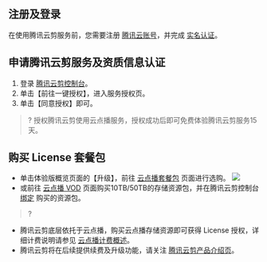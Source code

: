 ## 注册及登录
在使用腾讯云剪服务前，您需要注册 [腾讯云账号](https://cloud.tencent.com/document/product/378/17985)，并完成 [实名认证](https://cloud.tencent.com/document/product/378/3629)。

## 申请腾讯云剪服务及资质信息认证
1. 登录 [腾讯云剪控制台](https://console.cloud.tencent.com/cme)。 
2. 单击【前往一键授权】，进入服务授权页。
3. 单击【同意授权】即可。

>? 授权腾讯云剪使用云点播服务，授权成功后即可免费体验腾讯云剪服务15天。


## 购买 License 套餐包
- 单击体验版概览页面的【升级】，前往 [云点播套餐包](https://buy.cloud.tencent.com/vod?t=cme) 页面进行选购。
![](https://main.qcloudimg.com/raw/6da743188c2725e1923485f37650c721.png)
- 或前往 [云点播 VOD](https://buy.cloud.tencent.com/vod) 页面购买10TB/50TB的存储资源包，并在腾讯云剪控制台 [绑定](https://console.cloud.tencent.com/cme/assets) 购买的资源包。

>? 
- 腾讯云剪底层依托于云点播，购买云点播存储资源即可获得 License 授权，详细计费说明请参见  [云点播计费概述](https://cloud.tencent.com/document/product/266/2838)。
- 腾讯云剪将在后续提供续费及升级功能，请关注 [腾讯云剪产品介绍页](https://cloud.tencent.com/product/cme)。


